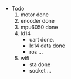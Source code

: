 + Todo
    1. motor        done 
    2. encoder      done
    3. mpu6050      done
    4. ld14
        + uart done.
        + ld14 data done
        + ros ...
    5. wifi
        + sta done
        + socket ...
